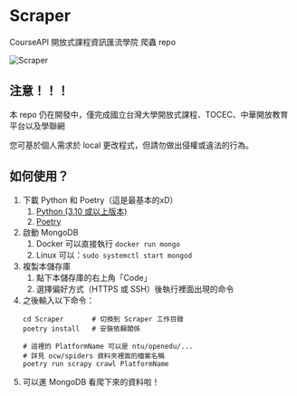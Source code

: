 # Scraper
CourseAPI 開放式課程資訊匯流學院 爬蟲 repo

![Scraper](https://i.imgur.com/frOE8GC.png)

## 注意！！！

本 repo 仍在開發中，僅完成國立台灣大學開放式課程、TOCEC、中華開放教育平台以及學聯網

您可基於個人需求於 local 更改程式，但請勿做出侵權或違法的行為。

## 如何使用？

1. 下載 Python 和 Poetry（這是最基本的xD）
   1. [Python (3.10 或以上版本)](https://www.python.org/downloads/)
   2. [Poetry](https://python-poetry.org/docs/)
2. 啟動 MongoDB
   1. Docker 可以直接執行 `docker run mongo` 
   2. Linux 可以：`sudo systemctl start mongod`
3. 複製本儲存庫
   1. 點下本儲存庫的右上角「Code」
   2. 選擇偏好方式（HTTPS 或 SSH）後執行裡面出現的命令
4. 之後輸入以下命令：
   ```shell
   cd Scraper       # 切換到 Scraper 工作目錄
   poetry install   # 安裝依賴關係
   
   # 這裡的 PlatformName 可以是 ntu/openedu/...
   # 詳見 ocw/spiders 資料夾裡面的檔案名稱
   poetry run scrapy crawl PlatformName
   ```
5. 可以進 MongoDB 看爬下來的資料啦！

